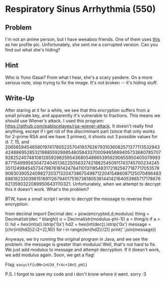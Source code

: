 # Respiratory Sinus Arrhythmia (550)

## Problem

I'm not an anime person, but I have weeaboo friends. One of them uses [this](https://www.easyctf.com/static/problems/yandere/yuno.jpg) as her profile pic. Unfortunately, she sent me a corrupted version. Can you find out what she's hiding?

## Hint

Who is Yuno Gasai? From what I hear, she's a scary yandere.
On a more serious note, stop trying to fix the image. It's not broken -- it's hiding stuff.

## Write-Up

After staring at it for a while, we see that this encryption suffers from a small private key, and apparently it's vulnerable to fractions. This means we should use Wiener's attack. I used this program: https://github.com/pablocelayes/rsa-wiener-attack. It doesn't really find anything, except if I get rid of the discriminant part (since that only works for 2-prime RSA and we have 3 primes), it shoots out 3 possible values for d: 7, 15, and 2065659454658019741780522570419376267931036082571377113532943424886952853219885592888546058433700094658894057336807857079282524074810812659298259543680548665395629065595040507999387715499956304724045136225056327421882545091174374570023424535112498454573479876181424784110131185483172182567718771705357890630390524098272037132047386754987122041548608712507049648368618233039815189112679401751673818053814414216405396571717867682135903220899506431110321. Unfortunately, when we attempt to decrypt this it doesn't work. What's the problem?

BTW, have a small script I wrote to decrypt the message to reverse their encryption:

from decimal import Decimal
dec = pow(encrypted,d,modulus)
thing = Decimal(str(dec ^ blargh))
o = Decimal(str(modulus-phi-1))
a = thing/o
  if a > 0:
  hd = hex(int(a)).lstrip('0x')
  hd2 = hex(int(dec)).lstrip('0x')
  message = [chr(int(hd2[i*2:i*2+2],16)) for i in range(len(hd2)//2)]
  print(''.join(message))

Anyways, we try running the original program in Java, and we see the problem: the message is greater than modulus! Well, that's not hard to fix. We just add modulus to message and attempt decryption. If it doesn't work, we add modulus again. Soon, we get a flag!


Flag: `easyctf{c0N+1nU3d_fr4c+10n5_pH1}`

P.S. I forgot to save my code and i don't know where it went. sorry :3

